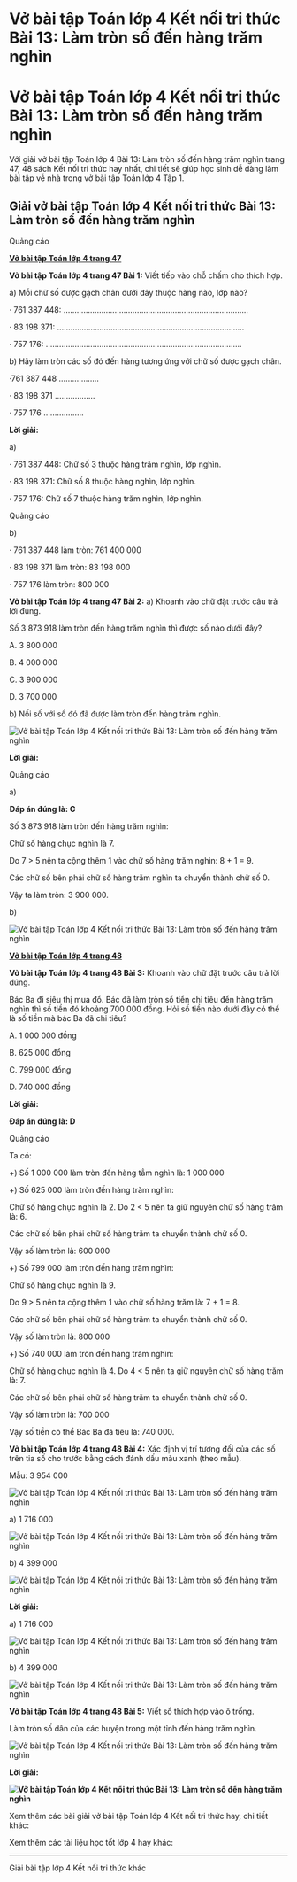 # Vở bài tập Toán lớp 4 Kết nối tri thức Bài 13: Làm tròn số đến hàng trăm nghìn

# Vở bài tập Toán lớp 4 Kết nối tri thức Bài 13: Làm tròn số đến hàng trăm nghìn

Với giải vở bài tập Toán lớp 4 Bài 13: Làm tròn số đến hàng trăm nghìn trang 47, 48 sách Kết nối tri thức hay nhất, chi tiết sẽ giúp học sinh dễ dàng làm bài tập về nhà trong vở bài tập Toán lớp 4 Tập 1.

## Giải vở bài tập Toán lớp 4 Kết nối tri thức Bài 13: Làm tròn số đến hàng trăm nghìn

Quảng cáo

[**Vở bài tập Toán lớp 4 trang 47**](https://vietjack.com/vbt-toan-4-kn/vbt-toan-lop-4-trang-47-ket-noi.jsp)

**Vở bài tập Toán lớp 4 trang 47 Bài 1:** Viết tiếp vào chỗ chấm cho thích hợp.

a) Mỗi chữ số được gạch chân dưới đây thuộc hàng nào, lớp nào?

· 761 387 448: ………………………………………………………………………..

· 83 198 371: …………………………………………………………………………

· 757 176: …………………………………………………………………………….

b) Hãy làm tròn các số đó đến hàng tương ứng với chữ số được gạch chân.

·761 387 448 ………………

· 83 198 371 ………………

· 757 176 ………………

**Lời giải:**

a) 

· 761 387 448: Chữ số 3 thuộc hàng trăm nghìn, lớp nghìn.

· 83 198 371: Chữ số 8 thuộc hàng nghìn, lớp nghìn.

· 757 176: Chữ số 7 thuộc hàng trăm nghìn, lớp nghìn.

Quảng cáo

b) 

· 761 387 448 làm tròn: 761 400 000

· 83 198 371 làm tròn: 83 198 000

· 757 176 làm tròn: 800 000

**Vở bài tập Toán lớp 4 trang 47 Bài 2:** a) Khoanh vào chữ đặt trước câu trả lời đúng.

Số 3 873 918 làm tròn đến hàng trăm nghìn thì được số nào dưới đây?

A. 3 800 000 

B. 4 000 000 

C. 3 900 000 

D. 3 700 000 

b) Nối số với số đó đã được làm tròn đến hàng trăm nghìn.

![Vở bài tập Toán lớp 4 Kết nối tri thức Bài 13: Làm tròn số đến hàng trăm nghìn](https://vietjack.com/vbt-toan-4-kn/images/bai-13-lam-tron-so-den-hang-tram-nghin-188947.PNG)

**Lời giải:**

Quảng cáo

a) 

**Đáp án đúng là: C**

Số 3 873 918 làm tròn đến hàng trăm nghìn:

Chữ số hàng chục nghìn là 7.

Do 7 > 5 nên ta cộng thêm 1 vào chữ số hàng trăm nghìn: 8 + 1 = 9.

Các chữ số bên phải chữ số hàng trăm nghìn ta chuyển thành chữ số 0.

Vậy ta làm tròn: 3 900 000.

b) 

![Vở bài tập Toán lớp 4 Kết nối tri thức Bài 13: Làm tròn số đến hàng trăm nghìn](https://vietjack.com/vbt-toan-4-kn/images/bai-13-lam-tron-so-den-hang-tram-nghin-188948.PNG)

[**Vở bài tập Toán lớp 4 trang 48**](https://vietjack.com/vbt-toan-4-kn/vbt-toan-lop-4-trang-48-ket-noi.jsp)

**Vở bài tập Toán lớp 4 trang 48 Bài 3:** Khoanh vào chữ đặt trước câu trả lời đúng.

Bác Ba đi siêu thị mua đồ. Bác đã làm tròn số tiền chi tiêu đến hàng trăm nghìn thì số tiền đó khoảng 700 000 đồng. Hỏi số tiền nào dưới đây có thể là số tiền mà bác Ba đã chi tiêu?

A. 1 000 000 đồng 

B. 625 000 đồng 

C. 799 000 đồng 

D. 740 000 đồng

**Lời giải:**

**Đáp án đúng là: D**

Quảng cáo

Ta có:

+) Số 1 000 000 làm tròn đến hàng tẳm nghìn là: 1 000 000

+) Số 625 000 làm tròn đến hàng trăm nghìn:

Chữ số hàng chục nghìn là 2. Do 2 < 5 nên ta giữ nguyên chữ số hàng trăm là: 6.

Các chữ số bên phải chữ số hàng trăm ta chuyển thành chữ số 0.

Vậy số làm tròn là: 600 000

+) Số 799 000 làm tròn đến hàng trăm nghìn:

Chữ số hàng chục nghìn là 9. 

Do 9 > 5 nên ta cộng thêm 1 vào chữ số hàng trăm là: 7 + 1 = 8.

Các chữ số bên phải chữ số hàng trăm ta chuyển thành chữ số 0.

Vậy số làm tròn là: 800 000

+) Số 740 000 làm tròn đến hàng trăm nghìn:

Chữ số hàng chục nghìn là 4. Do 4 < 5 nên ta giữ nguyên chữ số hàng trăm là: 7.

Các chữ số bên phải chữ số hàng trăm ta chuyển thành chữ số 0.

Vậy số làm tròn là: 700 000

Vậy số tiền có thể Bác Ba đã tiêu là: 740 000.

**Vở bài tập Toán lớp 4 trang 48 Bài 4:** Xác định vị trí tương đối của các số trên tia số cho trước bằng cách đánh dấu màu xanh (theo mẫu).

Mẫu: 3 954 000

![Vở bài tập Toán lớp 4 Kết nối tri thức Bài 13: Làm tròn số đến hàng trăm nghìn](https://vietjack.com/vbt-toan-4-kn/images/bai-13-lam-tron-so-den-hang-tram-nghin-188949.PNG)

a) 1 716 000

![Vở bài tập Toán lớp 4 Kết nối tri thức Bài 13: Làm tròn số đến hàng trăm nghìn](https://vietjack.com/vbt-toan-4-kn/images/bai-13-lam-tron-so-den-hang-tram-nghin-188950.PNG)

b) 4 399 000

![Vở bài tập Toán lớp 4 Kết nối tri thức Bài 13: Làm tròn số đến hàng trăm nghìn](https://vietjack.com/vbt-toan-4-kn/images/bai-13-lam-tron-so-den-hang-tram-nghin-188951.PNG)

**Lời giải:**

a) 1 716 000

![Vở bài tập Toán lớp 4 Kết nối tri thức Bài 13: Làm tròn số đến hàng trăm nghìn](https://vietjack.com/vbt-toan-4-kn/images/bai-13-lam-tron-so-den-hang-tram-nghin-188952.PNG)

b) 4 399 000

![Vở bài tập Toán lớp 4 Kết nối tri thức Bài 13: Làm tròn số đến hàng trăm nghìn](https://vietjack.com/vbt-toan-4-kn/images/bai-13-lam-tron-so-den-hang-tram-nghin-188953.PNG)

**Vở bài tập Toán lớp 4 trang 48 Bài 5:** Viết số thích hợp vào ô trống.

Làm tròn số dân của các huyện trong một tỉnh đến hàng trăm nghìn.

![Vở bài tập Toán lớp 4 Kết nối tri thức Bài 13: Làm tròn số đến hàng trăm nghìn](https://vietjack.com/vbt-toan-4-kn/images/bai-13-lam-tron-so-den-hang-tram-nghin-188954.PNG)

**Lời giải:**

**![Vở bài tập Toán lớp 4 Kết nối tri thức Bài 13: Làm tròn số đến hàng trăm nghìn](https://vietjack.com/vbt-toan-4-kn/images/bai-13-lam-tron-so-den-hang-tram-nghin-188955.PNG)**

Xem thêm các bài giải vở bài tập Toán lớp 4 Kết nối tri thức hay, chi tiết khác:

Xem thêm các tài liệu học tốt lớp 4 hay khác:

* * *

Giải bài tập lớp 4 Kết nối tri thức khác
